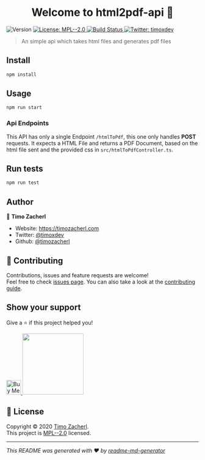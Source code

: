 <h1 align="center">Welcome to html2pdf-api 👋</h1>
<p>
  <img alt="Version" src="https://img.shields.io/badge/version-1.0.0-blue.svg?cacheSeconds=2592000" />
  <a href="LICENSE" target="_blank">
    <img alt="License: MPL--2.0" src="https://img.shields.io/badge/License-MPL--2.0-yellow.svg" />
  </a>
  <a href="https://travis-ci.com/TimoZacherl/html2pdf-api">
    <img alt="Build Status" src="https://travis-ci.com/TimoZacherl/html2pdf-api.svg?branch=master" />
  </a>
  <a href="https://twitter.com/timoxdev" target="_blank">
    <img alt="Twitter: timoxdev" src="https://img.shields.io/twitter/follow/timoxdev.svg?style=social" />
  </a>
</p>

> An simple api which takes html files and generates pdf files

## Install

```sh
npm install
```

## Usage

```sh
npm run start
```

### Api Endpoints
This API has only a single Endpoint `/htmlToPdf`, this one only handles **POST** requests. It expects a HTML File and returns a PDF Document, based on the html file sent and the provided css in `src/htmlToPdfController.ts`.

## Run tests

```sh
npm run test
```

## Author

👤 **Timo Zacherl**

* Website: https://timozacherl.com
* Twitter: [@timoxdev](https://twitter.com/timoxdev)
* Github: [@timozacherl](https://github.com/timozacherl)

## 🤝 Contributing

Contributions, issues and feature requests are welcome!<br />Feel free to check [issues page](https://github.com/TimoZacherl/html2pdf-api/issues). You can also take a look at the [contributing guide](CONTRIBUTING.md).

## Show your support

Give a ⭐️ if this project helped you!

<a href="https://www.buymeacoffee.com/timox" target="_blank">
  <img src="https://cdn.buymeacoffee.com/buttons/default-blue.png" alt="Buy Me A Coffee" height="38">
</a>
<a href="https://www.patreon.com/timozacherl">
  <img src="https://c5.patreon.com/external/logo/become_a_patron_button@2x.png" width="160">
</a>

## 📝 License

Copyright © 2020 [Timo Zacherl](https://github.com/timozacherl).<br />
This project is [MPL--2.0](LICENSE) licensed.

***
_This README was generated with ❤️ by [readme-md-generator](https://github.com/kefranabg/readme-md-generator)_